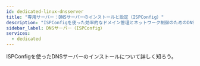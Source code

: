 ```yaml
---
id: dedicated-linux-dnsserver
title: "専用サーバー：DNSサーバーのインストールと設定（ISPConfig）"
description: "ISPConfigを使った効率的なドメイン管理とネットワーク制御のためのDNSサーバー設定方法をチェック → 今すぐ詳しく見る"
sidebar_label: DNSサーバー（ISPConfig）
services:
  - dedicated
---
```


ISPConfigを使ったDNSサーバーのインストールについて詳しく知ろう。

<InlineVoucher />